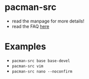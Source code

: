 # pacman-src 
* read the manpage for more details!
* read the FAQ [here](docs/faq.md)
# Examples
 * `pacman-src base base-devel`
 * `pacman-src vim`
 * `pacman-src nano --noconfirm`
